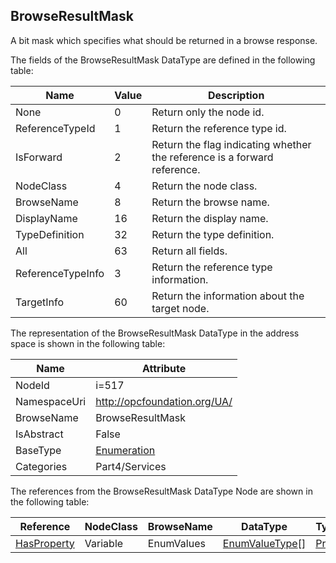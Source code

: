 <!-- datatype -->
## BrowseResultMask
A bit mask which specifies what should be returned in a browse response.  
<!-- end of description -->
The fields of the BrowseResultMask DataType are defined in the following table:  

|Name|Value| Description|
|---|---|---|
|None|0|Return only the node id.|
|ReferenceTypeId|1|Return the reference type id.|
|IsForward|2|Return the flag indicating whether the reference is a forward reference.|
|NodeClass|4|Return the node class.|
|BrowseName|8|Return the browse name.|
|DisplayName|16|Return the display name.|
|TypeDefinition|32|Return the type definition.|
|All|63|Return all fields.|
|ReferenceTypeInfo|3|Return the reference type information.|
|TargetInfo|60|Return the information about the target node.|

The representation of the BrowseResultMask DataType in the address space is shown in the following table:  

|Name|Attribute|
|---|---|
|NodeId|i=517|
|NamespaceUri|http://opcfoundation.org/UA/|
|BrowseName|BrowseResultMask|
|IsAbstract|False|
|BaseType|[Enumeration](../../../Part3/DataTypes/Enumeration/readme.md)|
|Categories|Part4/Services|

The references from the BrowseResultMask DataType Node are shown in the following table:  

|Reference|NodeClass|BrowseName|DataType|TypeDefinition|ModellingRule|
|---|---|---|---|---|---|
|[HasProperty](../../../Part3/ReferenceTypes/HasProperty/readme.md)|Variable|EnumValues|[EnumValueType](../../../Part3/DataTypes/EnumValueType/readme.md)[]|[PropertyType](../../Part5/VariableTypes/PropertyType/readme.md)|[Mandatory](../../Objects/Mandatory/readme.md)|

